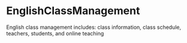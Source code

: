 # EnglishClassManagement
English class management includes: class information, class schedule, teachers, students, and online teaching
